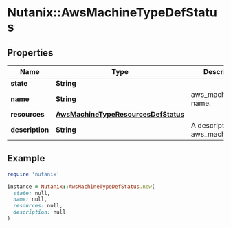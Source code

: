 # Nutanix::AwsMachineTypeDefStatus

## Properties

| Name | Type | Description | Notes |
| ---- | ---- | ----------- | ----- |
| **state** | **String** |  | [optional] |
| **name** | **String** | aws_machine_type name. | [optional] |
| **resources** | [**AwsMachineTypeResourcesDefStatus**](AwsMachineTypeResourcesDefStatus.md) |  | [optional] |
| **description** | **String** | A description for aws_machine_type. | [optional] |

## Example

```ruby
require 'nutanix'

instance = Nutanix::AwsMachineTypeDefStatus.new(
  state: null,
  name: null,
  resources: null,
  description: null
)
```

